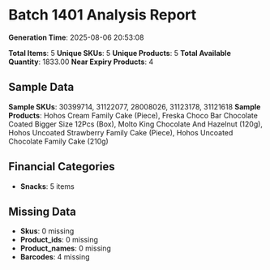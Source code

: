 # Batch 1401 Analysis Report

**Generation Time**: 2025-08-06 20:53:08

**Total Items**: 5
**Unique SKUs**: 5
**Unique Products**: 5
**Total Available Quantity**: 1833.00
**Near Expiry Products**: 4

## Sample Data
**Sample SKUs**: 30399714, 31122077, 28008026, 31123178, 31121618
**Sample Products**: Hohos Cream Family Cake (Piece), Freska Choco Bar Chocolate Coated Bigger Size 12Pcs (Box), Molto King Chocolate And Hazelnut (120g), Hohos Uncoated Strawberry Family Cake (Piece), Hohos Uncoated Chocolate Family Cake (210g)

## Financial Categories
- **Snacks**: 5 items

## Missing Data
- **Skus**: 0 missing
- **Product_ids**: 0 missing
- **Product_names**: 0 missing
- **Barcodes**: 4 missing
